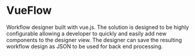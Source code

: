 # VueFlow
Workflow designer built with vue.js. The solution is designed to be highly configurable allowing a developer to quickly and easily add new components to the designer view. The designer can save the resulting workflow design as JSON to be used for back end processing. 
